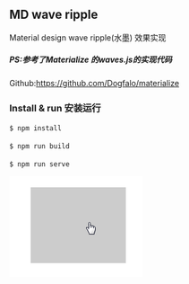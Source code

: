 ## MD wave ripple

Material design wave ripple(水墨) 效果实现
##### PS:参考了Materialize 的waves.js的实现代码
  
  Github:https://github.com/Dogfalo/materialize

### Install & run 安装运行
 ```
 $ npm install

 $ npm run build

 $ npm run serve
 ```

<img src="doc/img/waves-ripple.gif">